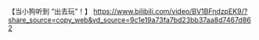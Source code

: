
【当小狗听到 “出去玩”！】 https://www.bilibili.com/video/BV1BFndzpEK9/?share_source=copy_web&vd_source=9c1e19a73fa7bd23bb37aa8d7467d862

